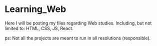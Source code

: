 # Learning_Web
Here I will be posting my files regarding Web studies. Including, but not limited to: HTML, CSS, JS, React.

ps: Not all the projects are meant to run in all resolutions (responsible).
